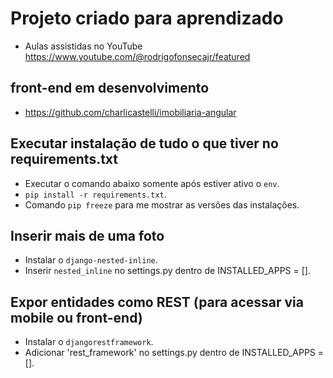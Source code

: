 # Projeto criado para aprendizado
- Aulas assistidas no YouTube https://www.youtube.com/@rodrigofonsecajr/featured

## front-end em desenvolvimento
- https://github.com/charlicastelli/imobiliaria-angular

## Executar instalação de tudo o que tiver no requirements.txt
- Executar o comando abaixo somente após estiver ativo o `env`.
- `pip install -r requirements.txt`.
- Comando `pip freeze` para me mostrar as versões das instalações.

## Inserir mais de uma foto
- Instalar o `django-nested-inline`.
- Inserir `nested_inline` no settings.py dentro de INSTALLED_APPS = [].

## Expor entidades como REST (para acessar via mobile ou front-end)
- Instalar o `djangorestframework`.
- Adicionar 'rest_framework' no settings.py dentro de INSTALLED_APPS = [].
